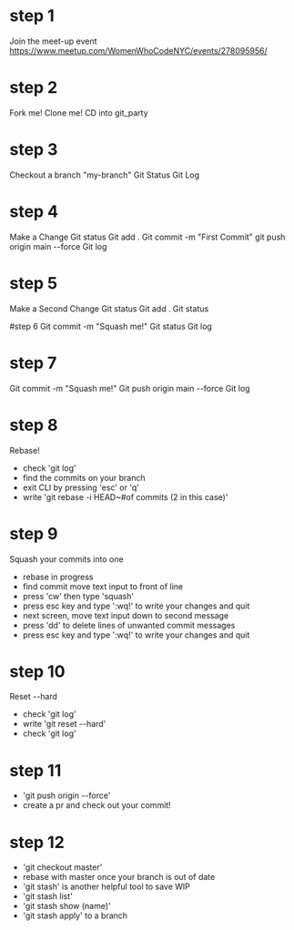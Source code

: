 # step 1 
Join the meet-up event https://www.meetup.com/WomenWhoCodeNYC/events/278095956/

# step 2
Fork me!
Clone me!
CD into git_party

# step 3
Checkout a branch "my-branch"
Git Status
Git Log

# step 4
Make a Change
Git status
Git add .
Git commit -m "First Commit"
git push origin main --force
Git log

# step 5
Make a Second Change
Git status
Git add .
Git status

#step 6
Git commit -m "Squash me!"
Git status
Git log

# step 7
Git commit -m "Squash me!"
Git push origin main --force
Git log

# step 8 
Rebase! 
- check 'git log'
- find the commits on your branch
- exit CLI by pressing 'esc' or 'q'
- write 'git rebase -i HEAD~#of commits (2 in this case)'

# step 9
Squash your commits into one
- rebase in progress
- find commit move text input to front of line
- press 'cw' then type 'squash'
- press esc key and type ':wq!' to write your changes and quit
- next screen, move text input down to second message
- press 'dd' to delete lines of unwanted commit messages
- press esc key and type ':wq!' to write your changes and quit

# step 10
Reset --hard
- check 'git log'
- write 'git reset --hard'
- check 'git log'

# step 11
- 'git push origin --force'
- create a pr and check out your commit!

# step 12 
- 'git checkout master'
-  rebase with master once your branch is out of date
- 'git stash' is another helpful tool to save WIP
- 'git stash list'
- 'git stash show (name)'
- 'git stash apply' to a branch
